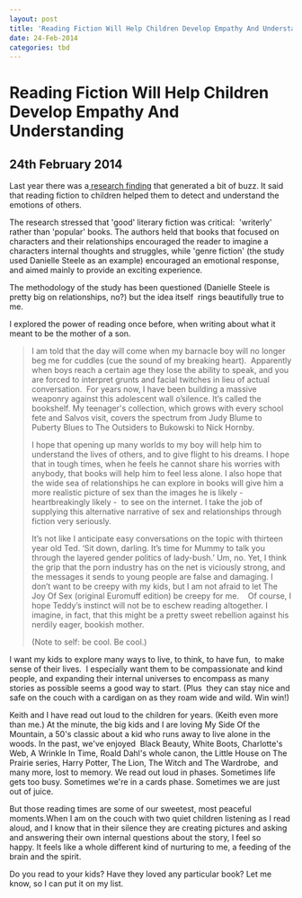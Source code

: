 ```yaml
---
layout: post
title: 'Reading Fiction Will Help Children Develop Empathy And Understanding'
date: 24-Feb-2014
categories: tbd
---
```


# Reading Fiction Will Help Children Develop Empathy And Understanding

## 24th February 2014

<p <img class="photo-horiz" src="/images/2014/02/IMG_15491-e1393209639122-764x1024.jpg" /></p>

<p Pudding stretches for books just beyond her reach. I hope she continues that way.</p>

Last year there was a<a href="http://www.scientificamerican.com/article/novel-finding-reading-literary-fiction-improves-empathy/"> research finding</a> that generated a bit of buzz. It said that reading fiction to children helped them to detect and understand the emotions of others.

The research stressed that 'good' literary fiction was critical:  'writerly' rather than 'popular' books. The authors held that books that focused on characters and their relationships encouraged the reader to imagine a characters internal thoughts and struggles,   while 'genre fiction' (the study used Danielle Steele as an example) encouraged an emotional response,   and aimed mainly to provide an exciting experience.

The methodology of the study has been questioned (Danielle Steele is pretty big on relationships, no?) but the idea itself  rings beautifully true to me.

I explored the power of reading once before, when writing about what it meant to be the mother of a son.

<blockquote>

I am told that the day will come when my barnacle boy will no longer beg me for cuddles (cue the sound of my breaking heart).  Apparently when boys reach a certain age they lose the ability to speak, and you are forced to interpret grunts and facial twitches in lieu of actual conversation.  For years now, I have been building a massive weaponry against this adolescent wall o’silence. It’s called the bookshelf. My teenager's collection, which grows with every school fete and Salvos visit, covers the spectrum from Judy Blume to Puberty Blues to The Outsiders to Bukowski to Nick Hornby.



 

I hope that opening up many worlds to my boy will help him to understand the lives of others, and to give flight to his dreams. I hope that in tough times, when he feels he cannot share his worries with anybody, that books will help him to feel less alone. I also hope that the wide sea of relationships he can explore in books will give him a more realistic picture of sex than the images he is likely - heartbreakingly likely -  to see on the internet. I take the job of supplying this alternative narrative of sex and relationships through fiction very seriously.

It’s not like I anticipate easy conversations on the topic with thirteen year old Ted. ‘Sit down, darling. It’s time for Mummy to talk you through the layered gender politics of lady-bush.’ Um, no. Yet, I think the grip that the porn industry has on the net is viciously strong, and the messages it sends to young people are false and damaging. I don’t want to be creepy with my kids, but I am not afraid to let The Joy Of Sex (original Euromuff edition) be creepy for me.    Of course, I hope Teddy’s instinct will not be to eschew reading altogether. I imagine, in fact, that this might be a pretty sweet rebellion against his nerdily eager, bookish mother.

(Note to self: be cool. Be cool.)</blockquote>

I want my kids to explore many ways to live, to think, to have fun,  to make sense of their lives.  I especially want them to be compassionate and kind people, and expanding their internal universes to encompass as many stories as possible seems a good way to start. (Plus  they can stay nice and safe on the couch with a cardigan on as they roam wide and wild. Win win!)

Keith and I have read out loud to the children for years. (Keith even more than me.) At the minute, the big kids and I are loving My Side Of the Mountain, a 50's classic about a kid who runs away to live alone in the woods. In the past, we've enjoyed  Black Beauty, White Boots, Charlotte's Web, A Wrinkle In Time, Roald Dahl's whole canon, the Little House on The Prairie series, Harry Potter, The Lion, The Witch and The Wardrobe,  and many more, lost to memory. We read out loud in phases. Sometimes life gets too busy. Sometimes we're in a cards phase. Sometimes we are just out of juice.

But those reading times are some of our sweetest, most peaceful moments.When I am on the couch with two quiet children listening as I read aloud, and I know that in their silence they are creating pictures and asking and answering their own internal questions about the story, I feel so happy. It feels like a whole different kind of nurturing to me, a feeding of the brain and the spirit.

Do you read to your kids? Have they loved any particular book? Let me know, so I can put it on my list.
